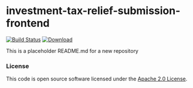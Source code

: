 
# investment-tax-relief-submission-frontend

[![Build Status](https://travis-ci.org/hmrc/investment-tax-relief-submission-frontend.svg?branch=master)](https://travis-ci.org/hmrc/investment-tax-relief-submission-frontend) [ ![Download](https://api.bintray.com/packages/hmrc/releases/investment-tax-relief-submission-frontend/images/download.svg) ](https://bintray.com/hmrc/releases/investment-tax-relief-submission-frontend/_latestVersion)

This is a placeholder README.md for a new repository

### License

This code is open source software licensed under the [Apache 2.0 License]("http://www.apache.org/licenses/LICENSE-2.0.html").
    
